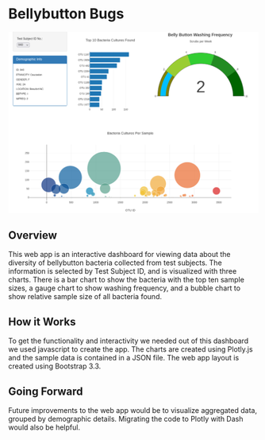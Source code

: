 # Bellybutton Bugs

![Web app screenshot](bellybutton-overview.png)

## Overview

This web app is an interactive dashboard for viewing data about the diversity of bellybutton bacteria collected from test subjects. The information is selected by Test Subject ID, and is visualized with three charts. There is a bar chart to show the bacteria with the top ten sample sizes, a gauge chart to show washing frequency, and a bubble chart to show relative sample size of all bacteria found. 

## How it Works

To get the functionality and interactivity we needed out of this dashboard we used javascript to create the app. The charts are created using Plotly.js and the sample data is contained in a JSON file. The web app layout is created using Bootstrap 3.3. 

## Going Forward

Future improvements to the web app would be to visualize aggregated data, grouped by demographic details. Migrating the code to Plotly with Dash would also be helpful.
